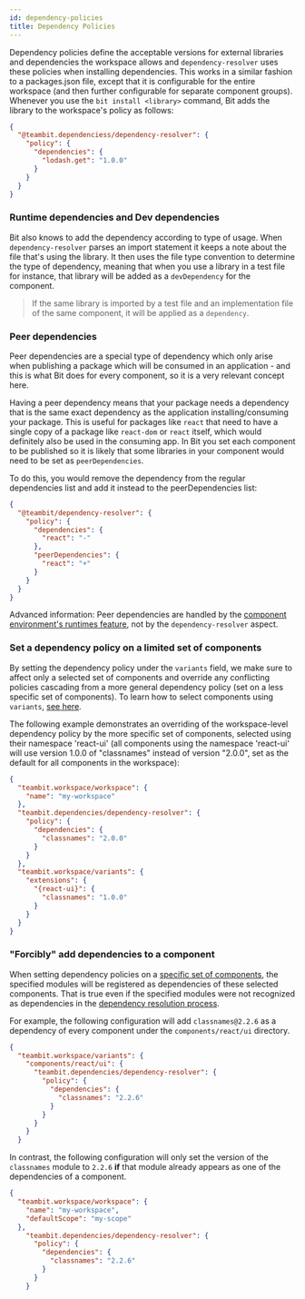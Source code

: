 ```yaml
---
id: dependency-policies
title: Dependency Policies
---
```

Dependency policies define the acceptable versions for external libraries and dependencies the workspace allows and `dependency-resolver` uses these policies when installing dependencies. This works in a similar fashion to a packages.json file, except that it is configurable for the entire workspace (and then further configurable for separate component groups).
Whenever you use the `bit install <library>` command, Bit adds the library to the workspace's policy as follows:

```json
{
  "@teambit.dependenciess/dependency-resolver": {
    "policy": {
      "dependencies": {
        "lodash.get": "1.0.0"
      }
    }
  }
}
```

### Runtime dependencies and Dev dependencies

Bit also knows to add the dependency according to type of usage. When `dependency-resolver` parses an import statement it keeps a note about the file that's using the library. It then uses the file type convention to determine the type of dependency, meaning that when you use a library in a test file for instance, that library will be added as a `devDependency` for the component.

> If the same library is imported by a test file and an implementation file of the same component, it will be applied as a `dependency`.

### Peer dependencies

Peer dependencies are a special type of dependency which only arise when publishing a package which will be consumed in an application - and this is what Bit does for every component, so it is a very relevant concept here. 

Having a peer dependency means that your package needs a dependency that is the same exact dependency as the application installing/consuming your package. This is useful for packages like `react` that need to have a single copy of a package like `react-dom` or `react` itself, which would definitely also be used in the consuming app.
In Bit you set each component to be published so it is likely that some libraries in your component would need to be set as `peerDependencies`. 

To do this, you would remove the dependency from the regular dependencies list and add it instead to the peerDependencies list:

```json
{
  "@teambit/dependency-resolver": {
    "policy": {
      "dependencies": {
        "react": "-"
      },
      "peerDependencies": {
        "react": "+"
      }
    }
  }
}
```

Advanced information: Peer dependencies are handled by the [component environment's runtimes feature](/docs/environment/overview#manage-components-runtime), not by the `dependency-resolver` aspect.

### Set a dependency policy on a limited set of components

By setting the dependency policy under the `variants` field, we make sure to affect only a selected set of components and override any conflicting policies cascading from a more general dependency policy (set on a less specific set of components). To learn how to select components using `variants`, [see here](docs/variants/overview).

The following example demonstrates an overriding of the workspace-level dependency policy by the more specific set of components, selected using their namespace 'react-ui' (all components using the namespace 'react-ui' will use version 1.0.0 of "classnames" instead of version "2.0.0", set as the default for all components in the workspace):

```json
{
  "teambit.workspace/workspace": {
    "name": "my-workspace"
  },
  "teambit.dependencies/dependency-resolver": {
    "policy": {
      "dependencies": {
        "classnames": "2.0.0"
      }
    }
  },
  "teambit.workspace/variants": {
    "extensions": {
      "{react-ui}": {
        "classnames": "1.0.0"
      }
    }
  }
}
```


### "Forcibly" add dependencies to a component
When setting dependency policies on a [specific set of components](/docs/dependencies/overview#set-a-dependency-policy-on-a-limited-set-of-components), the specified modules will be registered as dependencies of these selected components. That is true even if the specified modules were not recognized as dependencies in the [dependency resolution process](/docs/dependencies/overview#dependency-resolution).

For example, the following configuration will add `classnames@2.2.6` as a dependency of every component under the `components/react/ui` directory.

```json
{
  "teambit.workspace/variants": {
    "components/react/ui": {
      "teambit.dependencies/dependency-resolver": {
        "policy": {
          "dependencies": {
            "classnames": "2.2.6"
          }
        }
      }
    }
  }
```

In contrast, the following configuration will only set the version of the `classnames` module to `2.2.6` __if__ that module already appears as one of the dependencies of a component.

```json
{
  "teambit.workspace/workspace": {
    "name": "my-workspace",
    "defaultScope": "my-scope"
  },
    "teambit.dependencies/dependency-resolver": {
      "policy": {
        "dependencies": {
          "classnames": "2.2.6"
        }
      }
    }
```